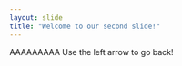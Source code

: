 ```yaml
---
layout: slide
title: "Welcome to our second slide!"
---
```

AAAAAAAAA
Use the left arrow to go back!
